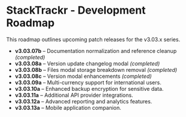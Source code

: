 # StackTrackr - Development Roadmap

This roadmap outlines upcoming patch releases for the v3.03.x series.

- **v3.03.07b** – Documentation normalization and reference cleanup *(completed)*
- **v3.03.08a** – Version update changelog modal *(completed)*
- **v3.03.08b** – Files modal storage breakdown removal *(completed)*
- **v3.03.08c** – Version modal enhancements *(completed)*
- **v3.03.09a** – Multi-currency support for international users.
- **v3.03.10a** – Enhanced backup encryption for sensitive data.
- **v3.03.11a** – Additional API provider integrations.
- **v3.03.12a** – Advanced reporting and analytics features.
- **v3.03.13a** – Mobile application companion.

